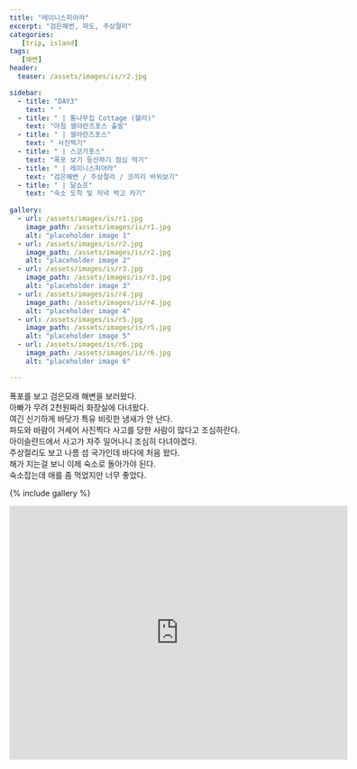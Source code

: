 ```yaml
---
title: "레이니스피아라"
excerpt: "검은해변, 파도, 주상절리"
categories:
   [trip, island]
tags:
   [해변]
header:
  teaser: /assets/images/is/r2.jpg

sidebar:
  - title: "DAY3"
    text: " "
  - title: " | 통나무집 Cottage (헬라)"
    text: "아침 셀야란즈포스 출발"
  - title: " | 셀야란즈포스"
    text: " 사진찍기"
  - title: " | 스코가포스"
    text: "폭포 보기 등산하기 점심 먹기"
  - title: " | 레이니스피아라"
    text: "검은해변 / 주상절리 / 코끼리 바위보기"    
  - title: " | 달쇼프"
    text: "숙소 도착 및 저녁 먹고 자기" 
    
gallery:
  - url: /assets/images/is/r1.jpg
    image_path: /assets/images/is/r1.jpg
    alt: "placeholder image 1"
  - url: /assets/images/is/r2.jpg
    image_path: /assets/images/is/r2.jpg
    alt: "placeholder image 2"
  - url: /assets/images/is/r3.jpg
    image_path: /assets/images/is/r3.jpg
    alt: "placeholder image 3"
  - url: /assets/images/is/r4.jpg
    image_path: /assets/images/is/r4.jpg
    alt: "placeholder image 4"
  - url: /assets/images/is/r5.jpg
    image_path: /assets/images/is/r5.jpg
    alt: "placeholder image 5"
  - url: /assets/images/is/r6.jpg
    image_path: /assets/images/is/r6.jpg
    alt: "placeholder image 6"

---
```

폭포를 보고 검은모래 해변을 보러왔다.  
아빠가 무려 2천원짜리 화장실에 다녀왔다.  
여긴 신기하게 바닷가 특유 비릿한 냄새가 안 난다.  
파도와 바람이 거세어 사진찍다 사고를 당한 사람이 많다고 조심하란다.  
아이슬란드에서 사고가 자주 일어나니 조심히 다녀야겠다.  
주상절리도 보고 나름 섬 국가인데 바다에 처음 왔다.  
해가 지는걸 보니 이제 숙소로 돌아가야 된다.  
숙소잡는데 애를 좀 먹었지만 너무 좋았다.


{% include gallery  %}
<iframe src="https://www.google.com/maps/embed?pb=!1m28!1m12!1m3!1d114059.58594015245!2d-19.4209869543067!3d63.46898094097938!2m3!1f0!2f0!3f0!3m2!1i1024!2i768!4f13.1!4m13!3e0!4m5!1s0x48d73b7639a58c15%3A0xf60c71fcdfe7948!2z7JWE7J207Iqs656A65OcIOyKpOy9lOqwgO2PrOyKpA!3m2!1d63.5320523!2d-19.511370499999998!4m5!1s0x48d74984d567267d%3A0xe07954a3f4b36bd5!2zUmV5bmlzZmphcmEsIOyVhOydtOyKrOuegOuTnA!3m2!1d63.4057404!2d-19.0716193!5e0!3m2!1sko!2skr!4v1556871869711!5m2!1sko!2skr" width="600" height="450" frameborder="0" style="border:0" allowfullscreen></iframe>

